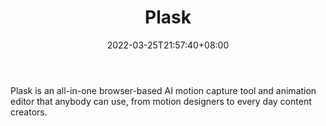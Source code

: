 ﻿---
weight: 
title: "Plask"
description: "Plask is an all-in-one browser-based AI motion capture tool and animation editor that anybody can use, from motion designers to every day content creators."
date: 2022-03-25T21:57:40+08:00
lastmod: 2022-03-25T16:45:40+08:00
draft: false
authors: ["Metabd"]
featuredImage: "423.webp"
link: "https://plask.ai/"
tags: ["Plask","体感识别"]
categories: ["navigation"]
navigation: ["体感识别"]
lightgallery: true
toc: true
pinned: false
recommend: false
recommend1: false
---
Plask is an all-in-one browser-based AI motion capture tool and animation editor that anybody can use, from motion designers to every day content creators.
